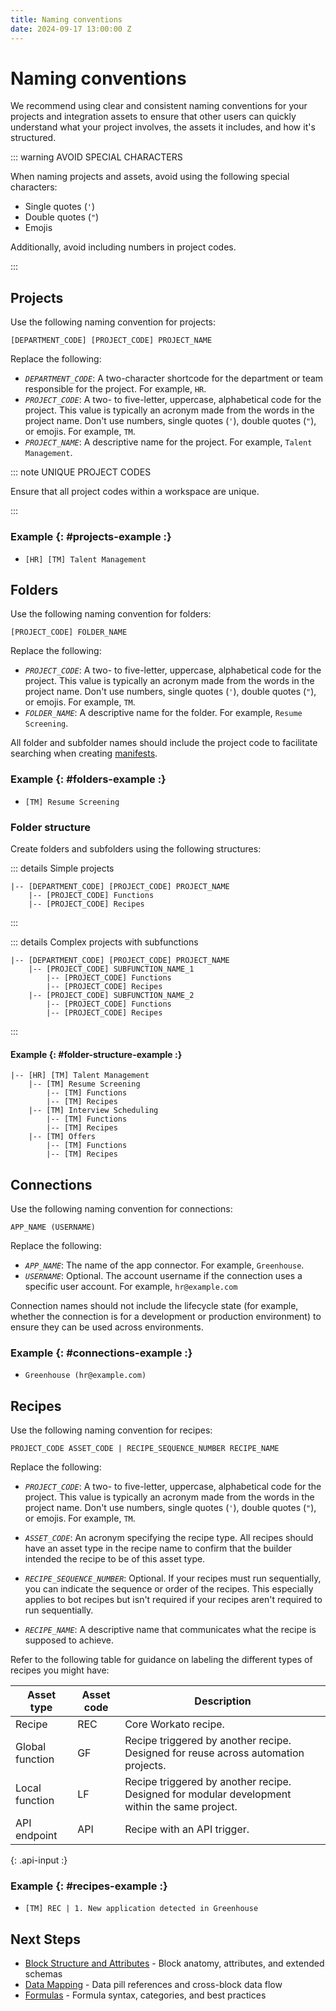 ```yaml
---
title: Naming conventions
date: 2024-09-17 13:00:00 Z
---
```


# Naming conventions

We recommend using clear and consistent naming conventions for your projects and integration assets to ensure that other users can quickly understand what your project involves, the assets it includes, and how it's structured.

::: warning AVOID SPECIAL CHARACTERS

When naming projects and assets, avoid using the following special characters:

- Single quotes (`'`)
- Double quotes (`"`)
- Emojis

Additionally, avoid including numbers in project codes.

:::

## Projects

Use the following naming convention for projects:

```text
[DEPARTMENT_CODE] [PROJECT_CODE] PROJECT_NAME
```

Replace the following:

- _`DEPARTMENT_CODE`_:  A two-character shortcode for the department or team responsible for the project. For example, `HR`.
- _`PROJECT_CODE`_: A two- to five-letter, uppercase, alphabetical code for the project. This value is typically an acronym made from the words in the project name. Don't use numbers, single quotes (`'`), double quotes (`"`), or emojis. For example, `TM`.
- _`PROJECT_NAME`_: A descriptive name for the project. For example, `Talent Management`.

::: note UNIQUE PROJECT CODES

Ensure that all project codes within a workspace are unique.

:::

### Example {: #projects-example :}

- `[HR] [TM] Talent Management`

## Folders

Use the following naming convention for folders:

```text
[PROJECT_CODE] FOLDER_NAME
```

Replace the following:

- _`PROJECT_CODE`_: A two- to five-letter, uppercase, alphabetical code for the project. This value is typically an acronym made from the words in the project name. Don't use numbers, single quotes (`'`), double quotes (`"`), or emojis. For example, `TM`.
- _`FOLDER_NAME`_: A descriptive name for the folder. For example, `Resume Screening`.

All folder and subfolder names should include the project code to facilitate searching when creating [manifests](/recipe-development-lifecycle/export.md#export-manifests).

### Example {: #folders-example :}

- `[TM] Resume Screening`

### Folder structure

Create folders and subfolders using the following structures:

::: details Simple projects

```text
|-- [DEPARTMENT_CODE] [PROJECT_CODE] PROJECT_NAME
    |-- [PROJECT_CODE] Functions
    |-- [PROJECT_CODE] Recipes
```

:::

::: details Complex projects with subfunctions

```text
|-- [DEPARTMENT_CODE] [PROJECT_CODE] PROJECT_NAME
    |-- [PROJECT_CODE] SUBFUNCTION_NAME_1
        |-- [PROJECT_CODE] Functions
        |-- [PROJECT_CODE] Recipes
    |-- [PROJECT_CODE] SUBFUNCTION_NAME_2
        |-- [PROJECT_CODE] Functions
        |-- [PROJECT_CODE] Recipes
```

:::

#### Example {: #folder-structure-example :}

```text
|-- [HR] [TM] Talent Management
    |-- [TM] Resume Screening
        |-- [TM] Functions
        |-- [TM] Recipes
    |-- [TM] Interview Scheduling
        |-- [TM] Functions
        |-- [TM] Recipes
    |-- [TM] Offers
        |-- [TM] Functions
        |-- [TM] Recipes
```

## Connections

Use the following naming convention for connections:

```text
APP_NAME (USERNAME)
```

Replace the following:

- _`APP_NAME`_: The name of the app connector. For example, `Greenhouse`.
- _`USERNAME`_: Optional. The account username if the connection uses a specific user account. For example, `hr@example.com`

Connection names should not include the lifecycle state (for example, whether the connection is for a development or production environment) to ensure they can be used across environments.

### Example {: #connections-example :}

- `Greenhouse (hr@example.com)`

## Recipes

Use the following naming convention for recipes:

```text
PROJECT_CODE ASSET_CODE | RECIPE_SEQUENCE_NUMBER RECIPE_NAME
```

Replace the following:

- _`PROJECT_CODE`_: A two- to five-letter, uppercase, alphabetical code for the project. This value is typically an acronym made from the words in the project name. Don't use numbers, single quotes (`'`), double quotes (`"`), or emojis. For example, `TM`.

- _`ASSET_CODE`_: An acronym specifying the recipe type. All recipes should have an asset type in the recipe name to confirm that the builder intended the recipe to be of this asset type.

- _`RECIPE_SEQUENCE_NUMBER`_: Optional. If your recipes must run sequentially, you can indicate the sequence or order of the recipes. This especially applies to bot recipes but isn't required if your recipes aren't required to run sequentially.

- _`RECIPE_NAME`_:  A descriptive name that communicates what the recipe is supposed to achieve.

Refer to the following table for guidance on labeling the different types of recipes you might have:

| Asset type      | Asset code | Description                                                                                   |
| --------------- | ---------- | --------------------------------------------------------------------------------------------- |
| Recipe          | REC        | Core Workato recipe.                                                                          |
| Global function | GF         | Recipe triggered by another recipe. Designed for reuse across automation projects.            |
| Local function  | LF         | Recipe triggered by another recipe. Designed for modular development within the same project. |
| API endpoint    | API        | Recipe with an API trigger.                                                                   |

{: .api-input :}

### Example {: #recipes-example :}

- `[TM] REC | 1. New application detected in Greenhouse`

## Next Steps
- [Block Structure and Attributes](./block-structure.md) - Block anatomy, attributes, and extended schemas
- [Data Mapping](./data-mapping.md) - Data pill references and cross-block data flow
- [Formulas](./formulas.md) - Formula syntax, categories, and best practices
